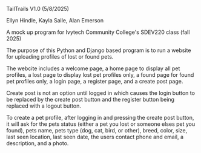 TailTrails 
V1.0
(5/8/2025)

Ellyn Hindle, 
Kayla Salle, 
Alan Emerson

A mock up program for Ivytech Community College's SDEV220 class (fall 2025)

The purpose of this Python and Django based program is to run a website for uploading profiles of lost or found pets.

The webcite includes a welcome page, a home page to display all pet profiles, a lost page to display lost pet profiles only,
a found page for found pet profiles only, a login page, a register page, and a create post page.

Create post is not an option until logged in which causes the login button to be replaced by the create post button
and the register button being replaced with a logout button.

To create a pet profile, after logging in and pressing the create post button, it will ask for the pets status
(either a pet you lost or someone elses pet you found), pets name, pets type (dog, cat, bird, or other),
breed, color, size, last seen location, last seen date, the users contact phone and email, a description, and a photo.
